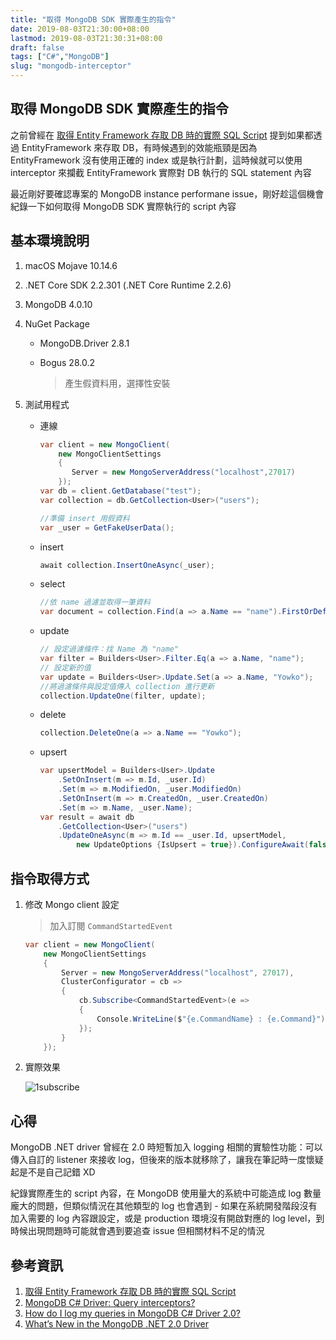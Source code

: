 ```yaml
---
title: "取得 MongoDB SDK 實際產生的指令"
date: 2019-08-03T21:30:00+08:00
lastmod: 2019-08-03T21:30:31+08:00
draft: false
tags: ["C#","MongoDB"]
slug: "mongodb-interceptor"
---
```


## 取得 MongoDB SDK 實際產生的指令

之前曾經在 [取得 Entity Framework 存取 DB 時的實際 SQL Script](https://blog.yowko.com/entityframework-log-sql/) 提到如果都透過 EntityFramework 來存取 DB，有時候遇到的效能瓶頸是因為 EntityFramework 沒有使用正確的 index 或是執行計劃，這時候就可以使用 interceptor 來攔截 EntityFramework 實際對 DB 執行的 SQL statement 內容

最近剛好要確認專案的 MongoDB instance performane issue，剛好趁這個機會紀錄一下如何取得 MongoDB SDK 實際執行的 script 內容

## 基本環境說明

1. macOS Mojave 10.14.6
2. .NET Core SDK 2.2.301 (.NET Core Runtime 2.2.6)
3. MongoDB 4.0.10
4. NuGet Package

    - MongoDB.Driver 2.8.1
    - Bogus 28.0.2

        > 產生假資料用，選擇性安裝

5. 測試用程式

    - 連線

        ```cs
        var client = new MongoClient(
            new MongoClientSettings
            {
               Server = new MongoServerAddress("localhost",27017)
            });
        var db = client.GetDatabase("test");
        var collection = db.GetCollection<User>("users");

        //準備 insert 用假資料
        var _user = GetFakeUserData();
        ```

    - insert

        ```cs
        await collection.InsertOneAsync(_user);
        ```

    - select

        ```cs
        //依 name 過濾並取得一筆資料
        var document = collection.Find(a => a.Name == "name").FirstOrDefault();
        ```

    - update

        ```cs
        // 設定過濾條件：找 Name 為 "name"
        var filter = Builders<User>.Filter.Eq(a => a.Name, "name");
        // 設定新的值
        var update = Builders<User>.Update.Set(a => a.Name, "Yowko");
        //將過濾條件與設定值傳入 collection 進行更新
        collection.UpdateOne(filter, update);
        ```

    - delete

        ```cs
        collection.DeleteOne(a => a.Name == "Yowko");
        ```

    - upsert

        ```cs
        var upsertModel = Builders<User>.Update
            .SetOnInsert(m => m.Id, _user.Id)
            .Set(m => m.ModifiedOn, _user.ModifiedOn)
            .SetOnInsert(m => m.CreatedOn, _user.CreatedOn)
            .Set(m => m.Name, _user.Name);
        var result = await db
            .GetCollection<User>("users")
            .UpdateOneAsync(m => m.Id == _user.Id, upsertModel,
                new UpdateOptions {IsUpsert = true}).ConfigureAwait(false);
        ```

## 指令取得方式

1. 修改 Mongo client 設定

    >加入訂閱 `CommandStartedEvent`

    ```cs
    var client = new MongoClient(
        new MongoClientSettings
        {
            Server = new MongoServerAddress("localhost", 27017),
            ClusterConfigurator = cb =>
            {
                cb.Subscribe<CommandStartedEvent>(e =>
                {
                    Console.WriteLine($"{e.CommandName} : {e.Command}");
                });
            }
        });
    ```

2. 實際效果

    ![1subscribe](https://user-images.githubusercontent.com/3851540/62420447-1940cb00-b6c5-11e9-90e0-8381ff79c85b.png)

## 心得

MongoDB .NET driver 曾經在 2.0 時短暫加入 logging 相關的實驗性功能：可以傳入自訂的 listener 來接收 log，但後來的版本就移除了，讓我在筆記時一度懷疑起是不是自己記錯 XD

紀錄實際產生的 script 內容，在 MongoDB 使用量大的系統中可能造成 log 數量龐大的問題，但類似情況在其他類型的 log 也會遇到 - 如果在系統開發階段沒有加入需要的 log 內容跟設定，或是 production 環境沒有開啟對應的 log level，到時候出現問題時可能就會遇到要追查 issue 但相關材料不足的情況

## 參考資訊

1. [取得 Entity Framework 存取 DB 時的實際 SQL Script](https://blog.yowko.com/entityframework-log-sql/)
2. [MongoDB C# Driver: Query interceptors?](https://stackoverflow.com/questions/48947260/mongodb-c-sharp-driver-query-interceptors)
3. [How do I log my queries in MongoDB C# Driver 2.0?](https://stackoverflow.com/questions/30333925/how-do-i-log-my-queries-in-mongodb-c-sharp-driver-2-0)
4. [What’s New in the MongoDB .NET 2.0 Driver](http://mongodb.github.io/mongo-csharp-driver/2.0/what_is_new/#logging)

